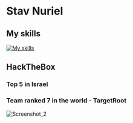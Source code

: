 # Stav Nuriel
## My skills
[![My skills](https://skillicons.dev/icons?i=python,linux,java,androidstudio,bash,powershell,windows,kali,vscode,github,git,sqlite,mysql,firebase,docker,debian&theme=dark)](https://skillicons.dev/)
## HackTheBox
### Top 5 in Israel
### Team ranked 7 in the world - TargetRoot
![Screenshot_2](https://github.com/stavnu/stavnu/assets/89148310/d7f6be14-35af-4032-bbac-d0b16ee0227c)
